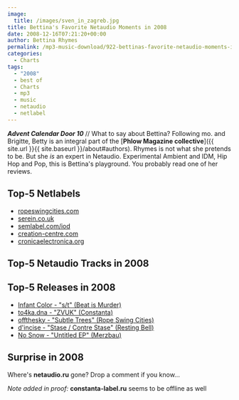 ```yaml
---
image:
  title: /images/sven_in_zagreb.jpg
title: Bettina's Favorite Netaudio Moments in 2008
date: 2008-12-16T07:21:20+00:00
author: Bettina Rhymes
permalink: /mp3-music-download/922-bettinas-favorite-netaudio-moments-in-2008
categories:
  - Charts
tags:
  - "2008"
  - best of
  - Charts
  - mp3
  - music
  - netaudio
  - netlabel
---
```

***Advent Calendar Door 10*** // What to say about Bettina? Following mo. and Brigitte, Betty is an integral part of the [**Phlow Magazine collective**]({{ site.url }}{{ site.baseurl }}/about#authors). Rhymes is not what she pretends to be. But she _is_ an expert in Netaudio. Experimental Ambient and IDM, Hip Hop and Pop, this is Bettina's playground. You probably read one of her reviews.<!--more-->

<!--adsense-->

## Top-5 Netlabels

  * <a href="http://ropeswingcities.com" target="_blank">ropeswingcities.com</a>
  * <a href="http://serein.co.uk" target="_blank">serein.co.uk</a>
  * <a href="http://semlabel.com/iod" target="_blank">semlabel.com/iod</a>
  * <a href="http://creation-centre.com" target="_blank">creation-centre.com</a>
  * <a href="http://cronicaelectronica.org" target="_blank">cronicaelectronica.org</a>

## Top-5 Netaudio Tracks in 2008

## Top-5 Releases in 2008

  * <a href="http://www.beatismurder.com/netlabel/index.php?option=com_content&task=view&id=58&Itemid=32" target="_blank">Infant Color - "s/t" (Beat is Murder)<br /> </a>
  * <a href="http://www.archive.org/details/const006To4ka.dnazvuk" target="_blank">to4ka.dna - "ZVUK" (Constanta)<br /> </a>
  * <a href="http://ropeswingcities.com/?p=126" target="_blank">offthesky - "Subtle Trees" (Rope Swing Cities)<br /> </a>
  * <a href="http://www.restingbell.net/releases/rb040-stase-contre-stase" target="_blank">d'incise - "Stase / Contre Stase" (Resting Bell)<br /> </a>
  * [No Snow - "Untitled EP" (Merzbau)](http://merzbau-label.org/merz0039_eng.htm)

## Surprise in 2008

Where's **netaudio.ru** gone? Drop a comment if you know...

_Note added in proof:_ **constanta-label.ru** seems to be offline as well
